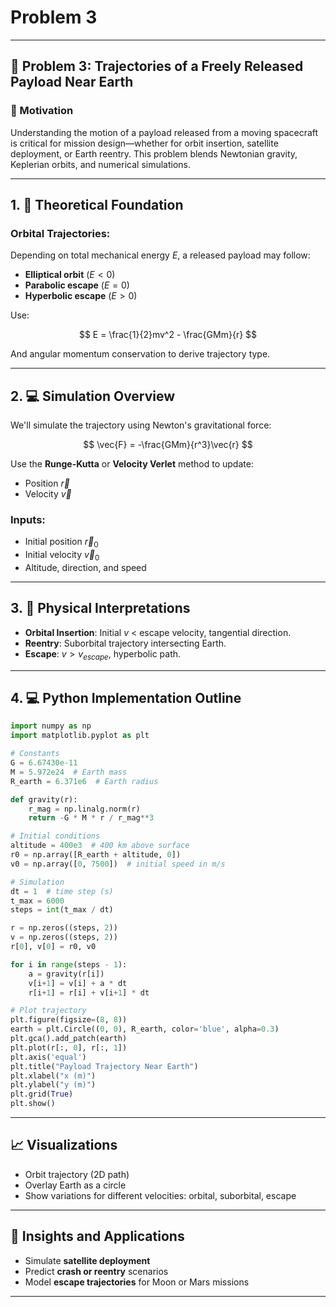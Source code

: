 # Problem 3

---

## 🌌 Problem 3: Trajectories of a Freely Released Payload Near Earth

### 🚀 Motivation

Understanding the motion of a payload released from a moving spacecraft is critical for mission design—whether for orbit insertion, satellite deployment, or Earth reentry. This problem blends Newtonian gravity, Keplerian orbits, and numerical simulations.

---

## 1. 📘 Theoretical Foundation

### Orbital Trajectories:

Depending on total mechanical energy $E$, a released payload may follow:

* **Elliptical orbit** ($E < 0$)
* **Parabolic escape** ($E = 0$)
* **Hyperbolic escape** ($E > 0$)

Use:

$$
E = \frac{1}{2}mv^2 - \frac{GMm}{r}
$$

And angular momentum conservation to derive trajectory type.

---

## 2. 💻 Simulation Overview

We'll simulate the trajectory using Newton's gravitational force:

$$
\vec{F} = -\frac{GMm}{r^3}\vec{r}
$$

Use the **Runge-Kutta** or **Velocity Verlet** method to update:

* Position $\vec{r}$
* Velocity $\vec{v}$

### Inputs:

* Initial position $\vec{r}_0$
* Initial velocity $\vec{v}_0$
* Altitude, direction, and speed

---

## 3. 🧠 Physical Interpretations

* **Orbital Insertion**: Initial $v$ < escape velocity, tangential direction.
* **Reentry**: Suborbital trajectory intersecting Earth.
* **Escape**: $v > v_{escape}$, hyperbolic path.

---

## 4. 💻 Python Implementation Outline

```python
import numpy as np
import matplotlib.pyplot as plt

# Constants
G = 6.67430e-11
M = 5.972e24  # Earth mass
R_earth = 6.371e6  # Earth radius

def gravity(r):
    r_mag = np.linalg.norm(r)
    return -G * M * r / r_mag**3

# Initial conditions
altitude = 400e3  # 400 km above surface
r0 = np.array([R_earth + altitude, 0])
v0 = np.array([0, 7500])  # initial speed in m/s

# Simulation
dt = 1  # time step (s)
t_max = 6000
steps = int(t_max / dt)

r = np.zeros((steps, 2))
v = np.zeros((steps, 2))
r[0], v[0] = r0, v0

for i in range(steps - 1):
    a = gravity(r[i])
    v[i+1] = v[i] + a * dt
    r[i+1] = r[i] + v[i+1] * dt

# Plot trajectory
plt.figure(figsize=(8, 8))
earth = plt.Circle((0, 0), R_earth, color='blue', alpha=0.3)
plt.gca().add_patch(earth)
plt.plot(r[:, 0], r[:, 1])
plt.axis('equal')
plt.title("Payload Trajectory Near Earth")
plt.xlabel("x (m)")
plt.ylabel("y (m)")
plt.grid(True)
plt.show()
```

---

## 📈 Visualizations

* Orbit trajectory (2D path)
* Overlay Earth as a circle
* Show variations for different velocities: orbital, suborbital, escape

---

## 🧠 Insights and Applications

* Simulate **satellite deployment**
* Predict **crash or reentry** scenarios
* Model **escape trajectories** for Moon or Mars missions

---


